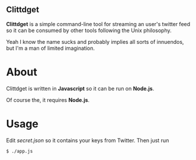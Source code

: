 ## Clittdget

**Clittdget** is a simple command-line tool for streaming an user's
twitter feed so it can be consumed by other tools following the Unix
philosophy.

Yeah I know the name sucks and probably implies all sorts of innuendos,
but I'm a man of limited imagination.

# About

Clittdget is written in **Javascript** so it can be run on **Node.js**.

Of course the, it requires **Node.js**.

# Usage

Edit *secret.json* so it contains your keys from Twitter. Then just run

    $ ./app.js
